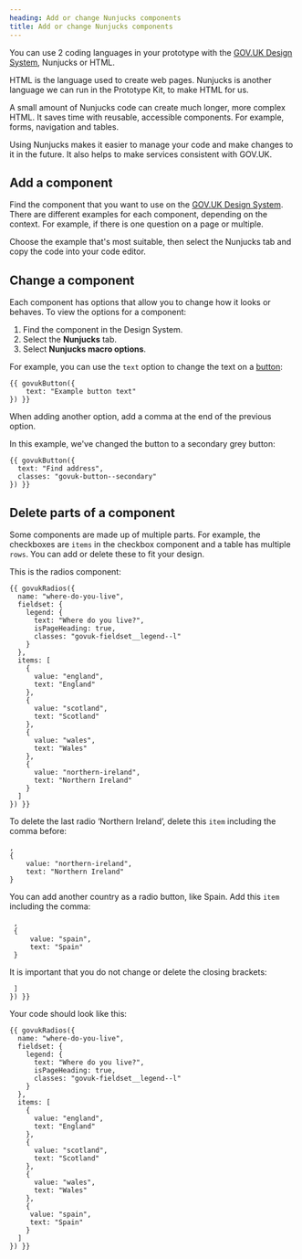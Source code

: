 ```yaml
---
heading: Add or change Nunjucks components
title: Add or change Nunjucks components
---
```

You can use 2 coding languages in your prototype with the [GOV.UK Design System](https://design-system.service.gov.uk/), Nunjucks or HTML.

HTML is the language used to create web pages. Nunjucks is another language we can run in the Prototype Kit, to make HTML for us. 

A small amount of Nunjucks code can create much longer, more complex HTML. It saves time with reusable, accessible components. For example, forms, navigation and tables.

Using Nunjucks makes it easier to manage your code and make changes to it in the future. It also helps to make services consistent with GOV.UK.

## Add a component

Find the component that you want to use on the [GOV.UK Design System](https://design-system.service.gov.uk/). There are different examples for each component, depending on the context. For example, if there is one question on a page or multiple. 

Choose the example that's most suitable, then select the Nunjucks tab and copy the code into your code editor. 

## Change a component

Each component has options that allow you to change how it looks or behaves. To view the options for a component:

1. Find the component in the Design System.
2. Select the **Nunjucks** tab.
3. Select **Nunjucks macro options**.

For example, you can use the `text` option to change the text on a [button](https://design-system.service.gov.uk/components/button/):
```
{{ govukButton({
    text: "Example button text"
}) }}
```

When adding another option, add a comma at the end of the previous option. 

In this example, we've changed the button to a secondary grey button:

```
{{ govukButton({
  text: "Find address",
  classes: "govuk-button--secondary"
}) }}
```

## Delete parts of a component

Some components are made up of multiple parts. For example, the checkboxes are `items` in the checkbox component and a table has multiple `rows`. You can add or delete these to fit your design.

This is the radios component:

```
{{ govukRadios({
  name: "where-do-you-live",
  fieldset: {
    legend: {
      text: "Where do you live?",
      isPageHeading: true,
      classes: "govuk-fieldset__legend--l"
    }
  },
  items: [
    {
      value: "england",
      text: "England"
    },
    {
      value: "scotland",
      text: "Scotland"
    },
    {
      value: "wales",
      text: "Wales"
    },
    {
      value: "northern-ireland",
      text: "Northern Ireland"
    }
  ]
}) }}
```

To delete the last radio ‘Northern Ireland’, delete this `item` including the comma before:

 ```
 ,
 {
     value: "northern-ireland",
     text: "Northern Ireland"
 }
```
You can add another country as a radio button, like Spain. Add this `item` including the comma:
```
 ,
 {
     value: "spain",
     text: "Spain"
 }
```
It is important that you do not change or delete the closing brackets:
```
 ]
}) }}
```

Your code should look like this:
```
{{ govukRadios({
  name: "where-do-you-live",
  fieldset: {
    legend: {
      text: "Where do you live?",
      isPageHeading: true,
      classes: "govuk-fieldset__legend--l"
    }
  },
  items: [
    {
      value: "england",
      text: "England"
    },
    {
      value: "scotland",
      text: "Scotland"
    },
    {
      value: "wales",
      text: "Wales"
    },
    {
     value: "spain",
     text: "Spain"
    }
  ]
}) }}
```
